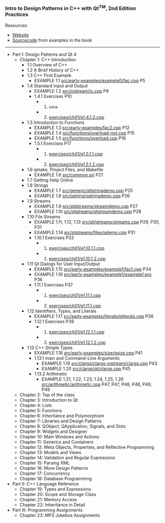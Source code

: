 ### Intro to Design Patterns in C++ with Qt<sup>TM</sup>, 2nd Edition Practices

Resources:
* [Website](http://www.ics.com/design-patterns)
* [Sourcecode](http://www.ics.com/designpatterns/dist/index.html) from examples in the book

----------------------
* Part I: Design Patterns and Qt 4
    - Chapter 1: C++ Introduction
        - 1.1 Overview of C++
        - 1.2 A Brief History of C++
        - 1.3 C++ First Example
            - EXAMPLE 1.1 [src/early-examples/example0/fac.cpp](src/early-examples/example0/fac.cpp) P5
        - 1.4 Standard Input and Output
            - EXAMPLE 1.2 [src/iostream/io.cpp](src/iostream/io.cpp) P9
            - 1.4.1 Exercises P10
                - 1. `none`
                - 2.  [exercises/ch01/e1.4.1.2.cpp](exercises/ch01/e1.4.1.2.cpp)
        - 1.5 Introduction to Functions
            - EXAMPLE 1.3 [src/early-examples/fac2.cpp](src/early-examples/fac2.cpp) P12
            - EXAMPLE 1.4 [src/functions/overload-not.cpp](src/functions/overload-not.cpp) P15
            - EXAMPLE 1.5 [src/functions/overload.cpp](src/functions/overload.cpp) P16
            - 1.5.1 Exercises P17
                - 1. [exercises/ch01/e1.5.1.1.cpp](exercises/ch01/e1.5.1.1.cpp)
                - 2. [exercises/ch01/e1.5.1.2.cpp](exercises/ch01/e1.5.1.2.cpp)
        - 1.6 qmake, Project Files, and Makefile
            - EXAMPLE 1.6 [src/common.pri](src/common.pri) P21
        - 1.7 Getting Help Online
        - 1.8 Strings
            - EXAMPLE 1.7 [src/generic/stlstringdemo.cpp](src/generic/stlstringdemo.cpp) P25
            - EXAMPLE 1.8 [src/qstring/qstringdemo.cpp](src/qstring/qstringdemo.cpp) P26
        - 1.9 Streams
            - EXAMPLE 1.9 [src/stdstreams/streamdemo.cpp](src/stdstreams/streamdemo.cpp) P27
            - EXAMPLE 1.10 [src/qtstreams/qtstreamdemo.cpp](src/qtstreams/qtstreamdemo.cpp) P28
        - 1.10 File Streams
            - EXAMPLE 1.11, 1.12, 1.13 [src/stl/streams/streams.cpp](src/stl/streams/streams.cpp) P29, P30, P31
            - EXAMPLE 1.14 [src/qtstreams/files/qdemo.cpp](src/qtstreams/files/qdemo.cpp) P31
            - 1.10.1 Exercises P33
                - 1. [exercises/ch01/e1.10.1.1.cpp](exercises/ch01/e1.10.1.1.cpp)
                - 2. [exercises/ch01/e1.10.1.2.cpp](exercises/ch01/e1.10.1.2.cpp)
        - 1.11 Qt Dialogs for User Input/Output
            - EXAMPLE 1.15 [src/early-examples/example1/fac1.cpp](src/early-examples/example1/fac1.cpp) P34
            - EXAMPLE 1.16 [src/early-examples/example1/example1.pro](src/early-examples/example1/example1.pro) P36
            - 1.11.1 Exercises P37
                - 1. [exercises/ch01/e1.11.1.cpp](exercises/ch01/e1.11.1.cpp)
                - 2. [exercises/ch01/e1.11.1.cpp](exercises/ch01/e1.11.1.cpp)
        - 1.12 Identifiers, Types, and Literals
            - EXAMPLE 1.17 [src/early-examples/literals/qliterals.cpp](src/early-examples/literals/qliterals.cpp) P38
            - 1.12.1 Exercises P39
                - 1. [exercises/ch01/e1.12.1.1.cpp](exercises/ch01/e1.12.1.1.cpp)
                - 2. [exercises/ch01/e1.12.1.2.cpp](exercises/ch01/e1.12.1.2.cpp)
        - 1.13 C++ Simple Types
            - EXAMPLE 1.18 [src/early-examples/size/qsize.cpp](src/early-examples/size/qsize.cpp) P41
            - 1.13.1 main and Command-Line Arguments
                - EXAMPLE 1.19 [src/clargs/clargs-iostream/clargs.cpp](src/clargs/clargs-iostream/clargs.cpp) P43
                - EXAMPLE 1.20 [src/clargs/qt/clargs.cpp](src/clargs/qt/clargs.cpp) P45
            - 1.13.2 Arithmetic
                - EXAMPLE 1.21, 1.22, 1.23, 1.24, 1.25, 1.26 [src/arithmetic/arithmetic.cpp](src/arithmetic/arithmetic.cpp) P47, P47, P48, P48, P49, P49
    - Chapter 2: Top of the class
    - Chapter 3: Introduction to Qt
    - Chapter 4: Lists
    - Chapter 5: Functions
    - Chapter 6: Inheritance and Polymorphism
    - Chapter 7: Libraries and Design Patterns
    - Chapter 8: QObject, QApplication, Signals, and Slots
    - Chapter 9: Widgets and Designer
    - Chapter 10: Main Windows and Actions
    - Chapter 11: Generics and Containers
    - Chapter 12: Meta Objects, Properties, and Reflective Programming
    - Chapter 13: Models and Views
    - Chapter 14: Validation and Regular Expressions
    - Chapter 15: Parsing XML
    - Chapter 16: More Design Patterns
    - Chapter 17: Concurrency
    - Chapter 18: Database Programming
* Part II: C++ Language Reference
    - Chapter 19: Types and Expressions
    - Chapter 20: Scope and Storage Class
    - Chapter 21: Memory Access
    - Chapter 22: Inheritance in Detail
* Part III: Programming Assignments
    - Chapter 23: MP3 Jukebox Assignments